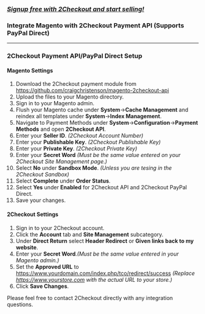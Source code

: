 ### _[Signup free with 2Checkout and start selling!](https://www.2checkout.com/referral?r=git2co)_

### Integrate Magento with 2Checkout Payment API (Supports PayPal Direct)
----------------------------------------

### 2Checkout Payment API/PayPal Direct Setup

#### Magento Settings

1. Download the 2Checkout payment module from https://github.com/craigchristenson/magento-2checkout-api
2. Upload the files to your Magento directory.
3. Sign in to your Magento admin.
4. Flush your Magento cache under **System**->**Cache Management** and reindex all templates under **System**->**Index Management**.
5. Navigate to Payment Methods under **System**->**Configuration**->**Payment
   Methods** and open **2Checkout API**.
6. Enter your **Seller ID**. _(2Checkout Account Number)_
7. Enter your **Publishable Key**. _(2Checkout Publishable Key)_
8. Enter your **Private Key**. _(2Checkout Private Key)_
9. Enter your **Secret Word** _(Must be the same value entered on your 2Checkout Site Management page.)_
10. Select **No** under **Sandbox Mode**. _(Unless you are tesing in the 2Checkout Sandbox)_
11. Select **Complete** under **Order Status**.
12. Select **Yes** under **Enabled** for 2Checkout API and 2Checkout PayPal Direct.
13. Save your changes.


#### 2Checkout Settings

1. Sign in to your 2Checkout account.
2. Click the **Account** tab and **Site Management** subcategory.
3. Under **Direct Return** select **Header Redirect** or **Given links back to my website**.
4. Enter your **Secret Word**._(Must be the same value entered in your Magento admin.)_
5. Set the **Approved URL** to https://www.yourdomain.com/index.php/tco/redirect/success _(Replace https://www.yourstore.com with the actual URL to your store.)_
6. Click **Save Changes**.

Please feel free to contact 2Checkout directly with any integration questions.
